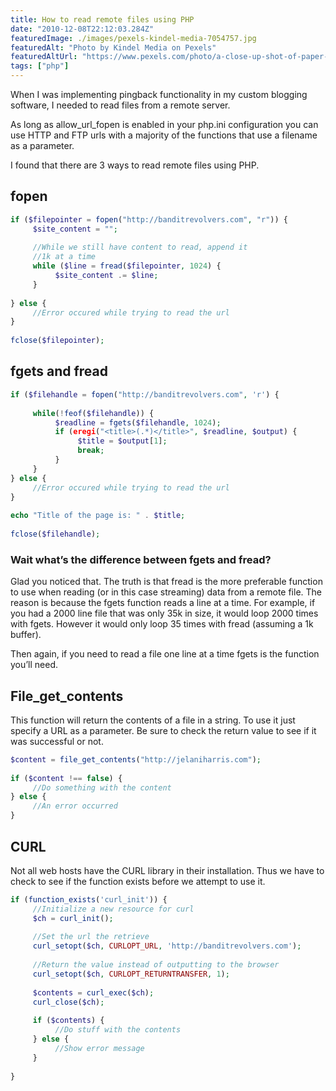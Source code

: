 ```yaml
---
title: How to read remote files using PHP
date: "2010-12-08T22:12:03.284Z"
featuredImage: ./images/pexels-kindel-media-7054757.jpg
featuredAlt: "Photo by Kindel Media on Pexels"
featuredAltUrl: "https://www.pexels.com/photo/a-close-up-shot-of-paper-clipped-documents-7054757/"
tags: ["php"]
---
```

When I was implementing pingback functionality in my custom blogging software, I needed to read files from a remote server.

As long as allow_url_fopen is enabled in your php.ini configuration you can use HTTP and FTP urls with a majority of the functions that use a filename as a parameter.

I found that there are 3 ways to read remote files using PHP.

## fopen
```php
if ($filepointer = fopen("http://banditrevolvers.com", "r")) {
     $site_content = "";
 
     //While we still have content to read, append it
     //1k at a time
     while ($line = fread($filepointer, 1024) {
          $site_content .= $line;
     }
 
} else {
     //Error occured while trying to read the url
}
 
fclose($filepointer);
```

## fgets and fread

```php
if ($filehandle = fopen("http://banditrevolvers.com", 'r') {
 
     while(!feof($filehandle)) {
          $readline = fgets($filehandle, 1024);
          if (eregi("<title>(.*)</title>", $readline, $output) {
               $title = $output[1];
               break;
          }
     }
} else {
     //Error occured while trying to read the url
}
 
echo "Title of the page is: " . $title;
 
fclose($filehandle);
```

### Wait what’s the difference between fgets and fread?

Glad you noticed that. The truth is that fread is the more preferable function to use when reading (or in this case streaming) data from a remote file. The reason is because the fgets function reads a line at a time. For example, if you had a 2000 line file that was only 35k in size, it would loop 2000 times with fgets. However it would only loop 35 times with fread (assuming a 1k buffer).

Then again, if you need to read a file one line at a time fgets is the function you’ll need.

## File_get_contents

This function will return the contents of a file in a string. To use it just specify a URL as a parameter. Be sure to check the return value to see if it was successful or not.

```php
$content = file_get_contents("http://jelaniharris.com");
 
if ($content !== false) {
     //Do something with the content
} else {
     //An error occurred
}
```

## CURL

Not all web hosts have the CURL library in their installation. Thus we have to check to see if the function exists before we attempt to use it.

```php
if (function_exists('curl_init')) {
     //Initialize a new resource for curl
     $ch = curl_init();
 
     //Set the url the retrieve
     curl_setopt($ch, CURLOPT_URL, 'http://banditrevolvers.com');
 
     //Return the value instead of outputting to the browser
     curl_setopt($ch, CURLOPT_RETURNTRANSFER, 1);
 
     $contents = curl_exec($ch);
     curl_close($ch);
 
     if ($contents) {
          //Do stuff with the contents
     } else {
          //Show error message
     }
 
}
```